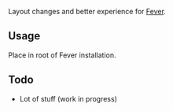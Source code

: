 Layout changes and better experience for [Fever](http://feedafever.com).

## Usage
Place in root of Fever installation.

## Todo
+ Lot of stuff (work in progress)

